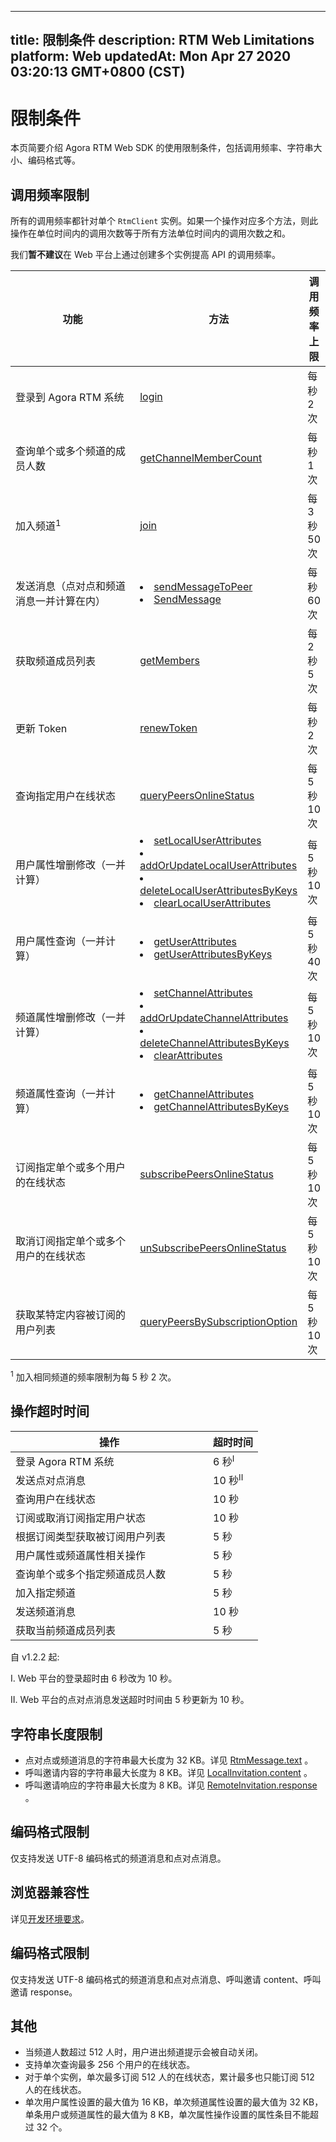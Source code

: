 
---
title: 限制条件
description: RTM Web Limitations
platform: Web
updatedAt: Mon Apr 27 2020 03:20:13 GMT+0800 (CST)
---
# 限制条件

本页简要介绍 Agora RTM Web SDK 的使用限制条件，包括调用频率、字符串大小、编码格式等。


## 调用频率限制

所有的调用频率都针对单个 <code>RtmClient</code> 实例。如果一个操作对应多个方法，则此操作在单位时间内的调用次数等于所有方法单位时间内的调用次数之和。

<div class="alert note">我们<b>暂不建议</b>在 Web 平台上通过创建多个实例提高 API 的调用频率。</div>

<style> table th:first-of-type {     width: 300px; } th:third-of-type {     width: 100px; }</style>

| 功能                                                  | 方法                                                      | 调用频率上限                |
| ----------------------------------------------------------- | ------------------------------------------------------------ | ------------------------------ |
| 登录到 Agora RTM 系统                              | [login](https://docs.agora.io/cn/Real-time-Messaging/API%20Reference/RTM_web/classes/rtmclient.html#login) | 每秒 2 次         |
| 查询单个或多个频道的成员人数 | [getChannelMemberCount](https://docs.agora.io/cn/Real-time-Messaging/API%20Reference/RTM_web/classes/rtmclient.html#getchannelmembercount) | 每秒 1 次 |
| 加入频道<sup>1</sup> | [join](https://docs.agora.io/cn/Real-time-Messaging/API%20Reference/RTM_web/classes/rtmchannel.html#join) | 每 3 秒 50 次 |
| 发送消息（点对点和频道消息一并计算在内） | <li>[sendMessageToPeer](https://docs.agora.io/cn/Real-time-Messaging/API%20Reference/RTM_web/classes/rtmclient.html#sendmessagetopeer) <li>[SendMessage](https://docs.agora.io/cn/Real-time-Messaging/API%20Reference/RTM_web/classes/rtmchannel.html#sendmessage) | 每秒 60 次          |
| 获取频道成员列表                    | [getMembers](https://docs.agora.io/cn/Real-time-Messaging/API%20Reference/RTM_web/classes/rtmchannel.html#getmembers) | 每 2 秒 5 次 |
| 更新 Token                               | [renewToken](https://docs.agora.io/cn/Real-time-Messaging/API%20Reference/RTM_web/classes/rtmclient.html#renewtoken) | 每秒 2 次         |
| 查询指定用户在线状态                               | [queryPeersOnlineStatus](https://docs.agora.io/cn/Real-time-Messaging/API%20Reference/RTM_web/classes/rtmclient.html#querypeersonlinestatus) | 每 5 秒 10 次        |
| 用户属性增删修改（一并计算）| <li>[setLocalUserAttributes](https://docs.agora.io/cn/Real-time-Messaging/API%20Reference/RTM_web/classes/rtmclient.html#setlocaluserattributes)<li>[addOrUpdateLocalUserAttributes](https://docs.agora.io/cn/Real-time-Messaging/API%20Reference/RTM_web/classes/rtmclient.html#addorupdatelocaluserattributes)<li>[deleteLocalUserAttributesByKeys](https://docs.agora.io/cn/Real-time-Messaging/API%20Reference/RTM_web/classes/rtmclient.html#deletelocaluserattributesbykeys)<li>[clearLocalUserAttributes](https://docs.agora.io/cn/Real-time-Messaging/API%20Reference/RTM_web/classes/rtmclient.html#clearlocaluserattributes) | 每 5 秒 10 次          |
| 用户属性查询（一并计算）| <li>[getUserAttributes](https://docs.agora.io/cn/Real-time-Messaging/API%20Reference/RTM_web/classes/rtmclient.html#getuserattributes)<li>[getUserAttributesByKeys](https://docs.agora.io/cn/Real-time-Messaging/API%20Reference/RTM_web/classes/rtmclient.html#getuserattributesbykeys) | 每 5 秒 40 次          |
| 频道属性增删修改（一并计算）| <li>[setChannelAttributes](https://docs.agora.io/cn/Real-time-Messaging/API%20Reference/RTM_web/classes/rtmclient.html#setchannelattributes)<li>[addOrUpdateChannelAttributes](https://docs.agora.io/cn/Real-time-Messaging/API%20Reference/RTM_web/classes/rtmclient.html#addorupdatechannelattributes)<li>[deleteChannelAttributesByKeys](https://docs.agora.io/cn/Real-time-Messaging/API%20Reference/RTM_web/classes/rtmclient.html#deletechannelattributesbykeys)<li>[clearAttributes](https://docs.agora.io/cn/Real-time-Messaging/API%20Reference/RTM_web/classes/rtmclient.html#clearchannelattributes) | 每 5 秒 10 次          |
| 频道属性查询（一并计算）| <li>[getChannelAttributes](https://docs.agora.io/cn/Real-time-Messaging/API%20Reference/RTM_web/classes/rtmclient.html#getchannelattributes)<li>[getChannelAttributesByKeys](https://docs.agora.io/cn/Real-time-Messaging/API%20Reference/RTM_web/classes/rtmclient.html#getchannelattributesbykeys) | 每 5 秒 10 次          |
| 订阅指定单个或多个用户的在线状态   | [subscribePeersOnlineStatus](https://docs.agora.io/cn/Real-time-Messaging/API%20Reference/RTM_web/classes/rtmclient.html#subscribepeersonlinestatus) | 每 5 秒 10 次 |
| 取消订阅指定单个或多个用户的在线状态    | [unSubscribePeersOnlineStatus](https://docs.agora.io/cn/Real-time-Messaging/API%20Reference/RTM_web/classes/rtmclient.html#unsubscribepeersonlinestatus) | 每 5 秒 10 次 |
| 获取某特定内容被订阅的用户列表   | [queryPeersBySubscriptionOption](https://docs.agora.io/cn/Real-time-Messaging/API%20Reference/RTM_web/classes/rtmclient.html#querypeersbysubscriptionoption) | 每 5 秒 10 次 |

<div class="alert note"><sup>1</sup> 加入相同频道的频率限制为每 5 秒 2 次。</div>
	
## 操作超时时间

<style> table th:first-of-type {     width: 300px; } th:third-of-type {     width: 100px; }</style>

| 操作 | 超时时间 | 
| ---------------- | ---------------- | 
| 登录 Agora RTM 系统   | 6 秒<sup>I</sup>  | 
| 发送点对点消息  | 10 秒<sup>II</sup>    | 
| 查询用户在线状态  | 10 秒    | 
| 订阅或取消订阅指定用户状态  | 10 秒    | 
| 根据订阅类型获取被订阅用户列表  | 5 秒    | 
| 用户属性或频道属性相关操作  | 5 秒    | 
| 查询单个或多个指定频道成员人数  | 5 秒    | 
| 加入指定频道  | 5 秒    | 
| 发送频道消息 | 10 秒    | 
| 获取当前频道成员列表  | 5 秒    | 


 
<div class="alert note">自 v1.2.2 起: <p>I. Web 平台的登录超时由 6 秒改为 10 秒。<p>II. Web 平台的点对点消息发送超时时间由 5 秒更新为 10 秒。</div>


## 字符串长度限制

- 点对点或频道消息的字符串最大长度为 32 KB。详见 [RtmMessage.text](https://docs.agora.io/cn/Real-time-Messaging/API%20Reference/RTM_web/interfaces/rtmtextmessage.html#text) 。
- 呼叫邀请内容的字符串最大长度为 8 KB。详见 [LocalInvitation.content](https://docs.agora.io/cn/Real-time-Messaging/API%20Reference/RTM_web/classes/localinvitation.html#content) 。
- 呼叫邀请响应的字符串最大长度为 8 KB。详见 [RemoteInvitation.response](https://docs.agora.io/cn/Real-time-Messaging/API%20Reference/RTM_web/classes/remoteinvitation.html#response) 。

## 编码格式限制

仅支持发送 UTF-8 编码格式的频道消息和点对点消息。
	
## 浏览器兼容性
	
详见[开发环境要求](https://docs.agora.io/cn/Real-time-Messaging/messaging_web?platform=Web#%E5%BC%80%E5%8F%91%E7%8E%AF%E5%A2%83%E8%A6%81%E6%B1%82)。


## 编码格式限制

仅支持发送 UTF-8 编码格式的频道消息和点对点消息、呼叫邀请 content、呼叫邀请 response。

## 其他 


- 当频道人数超过 512 人时，用户进出频道提示会被自动关闭。
- 支持单次查询最多 256 个用户的在线状态。
- 对于单个实例，单次最多订阅 512 人的在线状态，累计最多也只能订阅 512 人的在线状态。
- 单次用户属性设置的最大值为 16 KB，单次频道属性设置的最大值为 32 KB，单条用户或频道属性的最大值为 8 KB，单次属性操作设置的属性条目不能超过 32 个。
